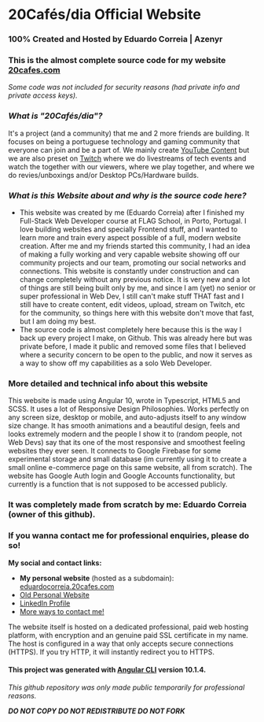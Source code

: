 # 20Cafés/dia Official Website
### 100% Created and Hosted by Eduardo Correia | Azenyr

### This is the almost complete source code for my website [20cafes.com](https://20cafes.com)
*Some code was not included for security reasons (had private info and private access keys).*

### *What is "20Cafés/dia"?*
It's a project (and a community) that me and 2 more friends are building. It focuses on being a portuguese technology and gaming community that everyone can join and be a part of. We mainly create [YouTube Content](https://bit.ly/20cafesyoutube) but we are also preset on [Twitch](https://twitch.tv/20cafespordia) where we do livestreams of tech events and watch the together with our viewers, where we play together, and where we do revies/unboxings and/or Desktop PCs/Hardware builds.

### *What is this Website about and why is the source code here?*
* This website was created by me (Eduardo Correia) after I finished my Full-Stack Web Developer course at FLAG School, in Porto, Portugal.
I love building websites and specially Frontend stuff, and I wanted to learn more and train every aspect possible of a full, modern website creation. After me and my friends started this community, I had an idea of making a fully working and very capable website showing off our community projects and our team, promoting our social networks and connections.
This website is constantly under construction and can change completely without any previous notice. It is very new and a lot of things are still being built only by me, and since I am (yet) no senior or super professional in Web Dev, I still can't make stuff THAT fast and I still have to create content, edit videos, upload, stream on Twitch, etc for the community, so things here with this website don't move that fast, but I am doing my best.
* The source code is almost completely here because this is the way I back up every project I make, on Github. This was already here but was private before, I made it public and removed some files that I believed where a security concern to be open to the public, and now it serves as a way to show off my capabilities as a solo Web Developer.

### More detailed and technical info about this website
This website is made using Angular 10, wrote in Typescript, HTML5 and SCSS. It uses a lot of Responsive Design Philosophies. Works perfectly on any screen size, desktop or mobile, and auto-adjusts itself to any window size change. It has smooth animations and a beautiful design, feels and looks extremely modern and the people I show it to (random people, not Web Devs) say that its one of the most responsive and smoothest feeling websites they ever seen.
It connects to Google Firebase for some experimental storage and small database (im currently using it to create a small online e-commerce page on this same website, all from scratch).
The website has Google Auth login and Google Accounts functionality, but currently is a function that is not supposed to be accessed publicly.

### It was completely made from scratch by me: Eduardo Correia (owner of this github).
### If you wanna contact me for professional enquiries, please do so!
**My social and contact links:**
* **My personal website** (hosted as a subdomain): [eduardocorreia.20cafes.com](eduardocorreia.20cafes.com)
* [Old Personal Website](eduardocorreia.epizy.com)
* [LinkedIn Profile](linkedin.com/in/eduardoxcorreia)
* [More ways to contact me!](http://eduardocorreia.20cafes.com/contactspage)

The website itself is hosted on a dedicated professional, paid web hosting platform, with encryption and an genuine paid SSL certificate in my name.
The host is configured in a way that only accepts secure connections (HTTPS). If you try HTTP, it will instantly redirect you to HTTPS.


#### This project was generated with [Angular CLI](https://github.com/angular/angular-cli) version 10.1.4.

*This github repository was only made public temporarily for professional reasons.*

***DO NOT COPY DO NOT REDISTRIBUTE DO NOT FORK***
